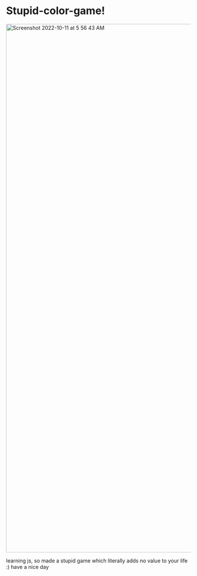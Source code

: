 # Stupid-color-game!


<img width="1440" alt="Screenshot 2022-10-11 at 5 56 43 AM" src="https://user-images.githubusercontent.com/66241061/194971903-f65d99be-108d-4259-9757-8d4c973038b2.png">


learning js, so made a stupid game which literally adds no value to your life :) have a nice day

